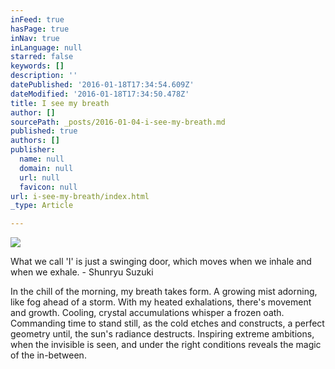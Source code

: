 ```yaml
---
inFeed: true
hasPage: true
inNav: true
inLanguage: null
starred: false
keywords: []
description: ''
datePublished: '2016-01-18T17:34:54.609Z'
dateModified: '2016-01-18T17:34:50.478Z'
title: I see my breath
author: []
sourcePath: _posts/2016-01-04-i-see-my-breath.md
published: true
authors: []
publisher:
  name: null
  domain: null
  url: null
  favicon: null
url: i-see-my-breath/index.html
_type: Article

---
```

![](https://the-grid-user-content.s3-us-west-2.amazonaws.com/1d34ec9c-5411-46f5-ab4e-3e23ddebe5b4.jpg)

What we call 'I' is just a swinging door, which moves when we inhale and when we exhale. - Shunryu Suzuki 

In the chill of the morning,
my breath takes form. A growing mist adorning, 
like fog ahead of a storm.  With my heated exhalations,
there's movement and growth.
Cooling, crystal accumulations
whisper a frozen oath.
Commanding time to stand still,
as the cold etches and constructs, 
a perfect geometry until,
the sun's radiance destructs.
Inspiring extreme ambitions,
when the invisible is seen,
and under the right conditions 
reveals the magic of the in-between.